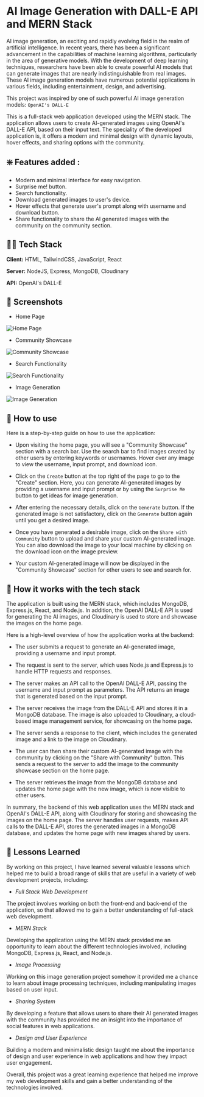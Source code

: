 # AI Image Generation with DALL-E API and MERN Stack

AI image generation, an exciting and rapidly evolving field in the realm of artificial intelligence. In recent years, there has been a significant advancement in the capabilities of machine learning algorithms, particularly in the area of generative models. With the development of deep learning techniques, researchers have been able to create powerful AI models that can generate images that are nearly indistinguishable from real images. These AI image generation models have numerous potential applications in various fields, including entertainment, design, and advertising. 

This project was inspired by one of such powerful AI image generation models: `OpenAI's DALL-E`

This is a full-stack web application developed using the MERN stack. The application allows users to create AI-generated images using OpenAI's DALL-E API, based on their input text. The speciality of the developed application is, it offers a modern and minimal design with dynamic layouts, hover effects, and sharing options with the community.

## ❇️ Features added :

* Modern and minimal interface for easy navigation.
* Surprise me! button.
* Search functionality.
* Download generated images to user's device.
* Hover effects that generate user's prompt along with username and download button.
* Share functionality to share the AI generated images with the community on the community section.

## 🧑‍💻 Tech Stack

**Client:** HTML, TailwindCSS, JavaScript, React

**Server:** NodeJS, Express, MongoDB, Cloudinary

**API:** OpenAI's DALL-E



## 📸 Screenshots
* Home Page

![Home Page](https://user-images.githubusercontent.com/117112672/224544225-c6f79f39-d51c-41e0-acce-fb9c2fdd01a6.jpg)


* Community Showcase

![Community Showcase](https://user-images.githubusercontent.com/117112672/224544277-9ba5308d-4d80-4038-b778-8b36a8347611.jpg)

* Search Functionality

![Search Functionality](https://user-images.githubusercontent.com/117112672/224544308-832a0c99-f516-4cce-a452-be6680fa0922.jpg)

* Image Generation

![Image Generation](https://user-images.githubusercontent.com/117112672/224544326-0976a7b2-ab62-4a7c-b813-a4827ab7a903.jpg)


## 🧐 How to use

Here is a step-by-step guide on how to use the application:

- Upon visiting the home page, you will see a "Community Showcase" section with a search bar. Use the search bar to find images created by other users by entering keywords or usernames. Hover over any image to view the username, input prompt, and download icon.

- Click on the `Create` button at the top right of the page to go to the "Create" section. Here, you can generate AI-generated images by providing a username and input prompt or by using the `Surprise Me` button to get ideas for image generation.

- After entering the necessary details, click on the `Generate` button. If the generated image is not satisfactory, click on the `Generate` button again until you get a desired image.

- Once you have generated a desirable image, click on the `Share with Community` button to upload and share your custom AI-generated image. You can also download the image to your local machine by clicking on the download icon on the image preview.

- Your custom AI-generated image will now be displayed in the "Community Showcase" section for other users to see and search for.


## 🧐 How it works with the tech stack

The application is built using the MERN stack, which includes MongoDB, Express.js, React, and Node.js. In addition, the OpenAI DALL-E API is used for generating the AI images, and Cloudinary is used to store and showcase the images on the home page.

Here is a high-level overview of how the application works at the backend:

- The user submits a request to generate an AI-generated image, providing a username and input prompt.

- The request is sent to the server, which uses Node.js and Express.js to handle HTTP requests and responses.

- The server makes an API call to the OpenAI DALL-E API, passing the username and input prompt as parameters. The API returns an image that is generated based on the input prompt.

- The server receives the image from the DALL-E API and stores it in a MongoDB database. The image is also uploaded to Cloudinary, a cloud-based image management service, for showcasing on the home page.

- The server sends a response to the client, which includes the generated image and a link to the image on Cloudinary.

- The user can then share their custom AI-generated image with the community by clicking on the "Share with Community" button. This sends a request to the server to add the image to the community showcase section on the home page.

- The server retrieves the image from the MongoDB database and updates the home page with the new image, which is now visible to other users.

In summary, the backend of this web application uses the MERN stack and OpenAI's DALL-E API, along with Cloudinary for storing and showcasing the images on the home page. The server handles user requests, makes API calls to the DALL-E API, stores the generated images in a MongoDB database, and updates the home page with new images shared by users.


## 📖 Lessons Learned

By working on this project, I have learned several valuable lessons which helped me to build a broad range of skills that are useful in a variety of web development projects, including:

- *Full Stack Web Development*

The project involves working on both the front-end and back-end of the application, so that allowed me to gain a better understanding of full-stack web development.

- *MERN Stack*

Developing the application using the MERN stack provided me an opportunity to learn about the different technologies involved, including MongoDB, Express.js, React, and Node.js.

- *Image Processing*

Working on this image generation project somehow it provided me a chance to learn about image processing techniques, including manipulating images based on user input.

- *Sharing System*

By developing a feature that allows users to share their AI generated images with the community has provided me an insight into the importance of social features in web applications.

- *Design and User Experience*

Building a modern and minimalistic design taught me about the importance of design and user experience in web applications and how they impact user engagement.

Overall, this project was a great learning experience that helped me improve my web development skills and gain a better understanding of the technologies involved.

